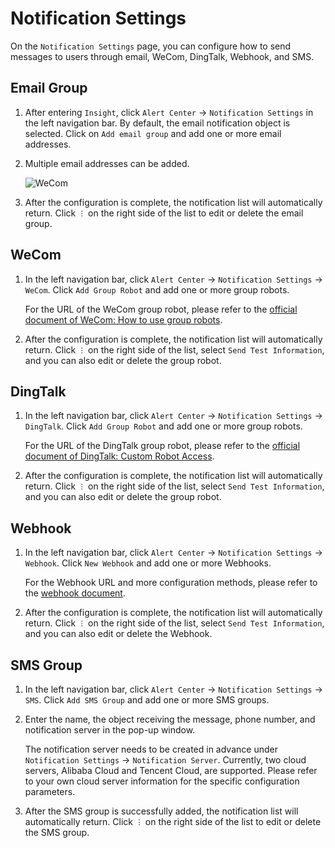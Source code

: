 # Notification Settings

On the `Notification Settings` page, you can configure how to send messages to users through email, WeCom, DingTalk, Webhook, and SMS.

## Email Group

1. After entering `Insight`, click `Alert Center` -> `Notification Settings` in the left navigation bar. By default, the email notification object is selected. Click on `Add email group` and add one or more email addresses.

2. Multiple email addresses can be added.

    ![WeCom](../../images/notify02.png)

3. After the configuration is complete, the notification list will automatically return. Click `︙` on the right side of the list to edit or delete the email group.

## WeCom

1. In the left navigation bar, click `Alert Center` -> `Notification Settings` -> `WeCom`. Click `Add Group Robot` and add one or more group robots.

    For the URL of the WeCom group robot, please refer to the [official document of WeCom: How to use group robots](https://developers.weixin.qq.com/doc/offiaccount/Getting_Started/Overview.html).

2. After the configuration is complete, the notification list will automatically return. Click `︙` on the right side of the list, select `Send Test Information`, and you can also edit or delete the group robot.

## DingTalk

1. In the left navigation bar, click `Alert Center` -> `Notification Settings` -> `DingTalk`. Click `Add Group Robot` and add one or more group robots.

    For the URL of the DingTalk group robot, please refer to the [official document of DingTalk: Custom Robot Access](https://developers.dingtalk.com/document/robots/custom-robot-access).

2. After the configuration is complete, the notification list will automatically return. Click `︙` on the right side of the list, select `Send Test Information`, and you can also edit or delete the group robot.

## Webhook

1. In the left navigation bar, click `Alert Center` -> `Notification Settings` -> `Webhook`. Click `New Webhook` and add one or more Webhooks.

    For the Webhook URL and more configuration methods, please refer to the [webhook document](https://github.com/webhooksite/webhook.site).

2. After the configuration is complete, the notification list will automatically return. Click `︙` on the right side of the list, select `Send Test Information`, and you can also edit or delete the Webhook.

## SMS Group

1. In the left navigation bar, click `Alert Center` -> `Notification Settings` -> `SMS`. Click `Add SMS Group` and add one or more SMS groups.

2. Enter the name, the object receiving the message, phone number, and notification server in the pop-up window.

    The notification server needs to be created in advance under `Notification Settings` -> `Notification Server`. Currently, two cloud servers, Alibaba Cloud and Tencent Cloud, are supported. Please refer to your own cloud server information for the specific configuration parameters.

3. After the SMS group is successfully added, the notification list will automatically return. Click `︙` on the right side of the list to edit or delete the SMS group.

